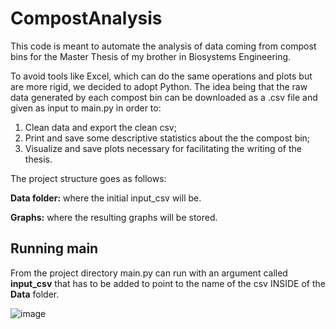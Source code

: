 # CompostAnalysis
This code is meant to automate the analysis of data coming from compost bins for the Master Thesis of my brother in Biosystems Engineering. 

To avoid tools like Excel, which can do the same operations and plots but are more rigid, we decided to adopt Python. The idea being that the raw data generated by each compost bin can be downloaded as a .csv file and given as input to main.py in order to:

1. Clean data and export the clean csv;
2. Print and save some descriptive statistics about the the compost bin;
3. Visualize and save plots necessary for facilitating the writing of the thesis.

The project structure goes as follows:

**Data folder:** where the initial input_csv will be.

**Graphs:** where the resulting graphs will be stored.


## Running main

From the project directory main.py can run with an argument called **input_csv** that has to be added to point to the name of the csv INSIDE of the **Data** folder. 

![image](https://user-images.githubusercontent.com/65911072/166419261-bfda3203-413b-40a8-9b05-7b40334fa8e0.png)


